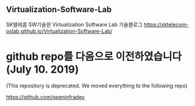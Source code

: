 ## Virtualization-Software-Lab
SK텔레콤 SW기술원 Virtualization Software Lab 기술블로그
https://sktelecom-oslab.github.io/Virtualization-Software-Lab/

# github repo를 다음으로 이전하였습니다 (July 10. 2019) 

(This repository is deprecated. We moved everything to the following repo) 

https://github.com/openinfradev
